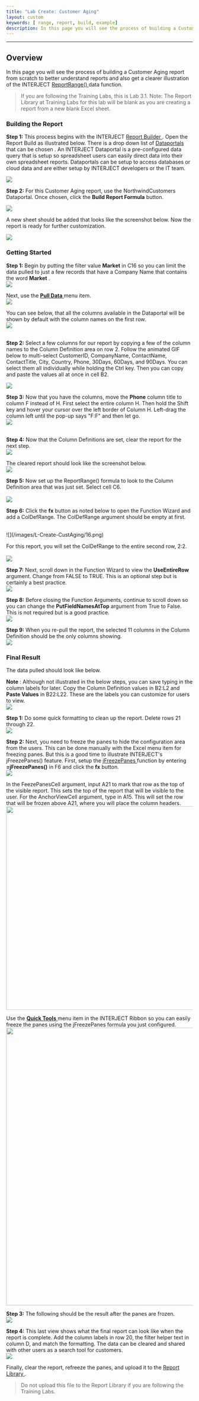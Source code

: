 ```yaml
---
title: "Lab Create: Customer Aging"
layout: custom
keywords: [ range, report, build, example]
description: In this page you will see the process of building a Customer Aging report from scratch to better understand reports and also get a clearer illustration of the INTERJECT Report Range data function
---
```

* * *

##  **Overview**

In this page you will see the process of building a Customer Aging report from scratch to better understand reports and also get a clearer illustration of the INTERJECT [ ReportRange() ](/wIndex/ReportRange.html) data function. 

<blockquote class=lab_info>
  If you are following the Training Labs, this is Lab 3.1. Note: The Report Library at Training Labs for this lab will be blank as you are creating a report from a new blank Excel sheet.
</blockquote>

###  Building the Report 

**Step 1:** This process begins with the INTERJECT [ Report Builder ](/wGetStarted/INTERJECT-Ribbon-Menu-Items.html#report-builder) . Open the Report Build as illustrated below. There is a drop down list of  [ Dataportals ](/wApps/Common-Dataportal-Index.html) that can be chosen  . An INTERJECT Dataportal is a pre-configured data query that is setup so spreadsheet users can easily direct data into their own spreadsheet reports. Dataportals can be setup to access databases or cloud data and are either setup by INTERJECT developers or the IT team. 

![](/images/L-Create-CustAging/01.png)   

**Step 2:** For this Customer Aging report, use the NorthwindCustomers Dataportal. Once chosen, click the **Build Report Formula** button. 

![](/images/L-Create-CustAging/02.png)


A new sheet should be added that looks like the screenshot below. Now the report is ready for further customization. 

![](/images/L-Create-CustAging/03.png)


###  Getting Started 

**Step 1:** Begin by putting the filter value **Market** in C16 so you can limit the data pulled to just a few records that have a Company Name that contains the word **Market** . 
<br>
![](/images/L-Create-CustAging/08.png)
<br>


Next, use the [ **Pull Data** ](/wGetStarted/INTERJECT-Ribbon-Menu-Items.html#pull-data) menu item. 
<br>
 ![](/images/L-Create-CustAging/09.png)
<br> 


You can see below, that all the columns available in the Dataportal will be shown by default with the column names on the first row.
<br>
![](/images/L-Create-CustAging/10.png)   
<br>

**Step 2:** Select a few columns for our report by copying a few of the column names to the Column Definition area on row 2. Follow the animated GIF below to multi-select CustomerID, CompanyName, ContactName, ContactTitle, City, Country, Phone, 30Days, 60Days, and 90Days. You can select them all individually while holding the Ctrl key. Then you can copy and paste the values all at once in cell B2. 

![](/images/L-Create-CustAging/11.gif)

  


**Step 3:** Now that you have the columns, move the **Phone** column title to column F instead of H. First select the entire column H. Then hold the Shift key and hover your cursor over the left border of Column H. Left-drag the column left until the pop-up says "F:F" and then let go.
<br>
![](/images/L-Create-CustAging/12.png)     
<br>

**Step 4:** Now that the Column Definitions are set, clear the report for the next step. 
<br>
![](/images/L-Create-CustAging/13.png)
<br>
  


The cleared report should look like the screenshot below. 
<br>
![](/images/L-Create-CustAging/14.png)
<br>
  


**Step 5:** Now set up the ReportRange() formula to look to the Column Definition area that was just set. Select cell C6.  
<br>
![](/images/L-Create-CustAging/15.png) 
<br>

**Step 6:** Click the **fx** button as noted below to open the Function Wizard and add a ColDefRange. The ColDefRange argument should be empty at first. 


<br>
![](/images/L-Create-CustAging/16.png)
<br>
  


For this report, you will set the ColDefRange to the entire second row, 2:2.  
<br>
![](/images/L-Create-CustAging/17.png)
<br>
  


**Step 7:** Next, scroll down in the Function Wizard to view the **UseEntireRow** argument. Change from FALSE to TRUE. This is an optional step but is certainly a best practice. 
<br>
![](/images/L-Create-CustAging/18.png) 
<br>

**Step 8:** Before closing the Function Arguments, continue to scroll down so you can change the **PutFieldNamesAtTop** argument from True to False. This is not required but is a good practice. 
<br>
![](/images/L-Create-CustAging/19.png)
<br>
  


**Step 9:** When you re-pull the report, the selected 11 columns in the Column Definition should be the only columns showing. 
<br>
![](/images/L-Create-CustAging/19.png)
<br>

###  Final Result  

The data pulled should look like below. 

**Note** : Although not illustrated in the below steps, you can save typing in the column labels for later. Copy the Column Definition values in B2:L2 and **Paste Values** in B22:L22. These are the labels you can customize for users to view. 
<br>
![](/images/L-Create-CustAging/21.png)
<br>
  


**Step 1:** Do some quick formatting to clean up the report. Delete rows 21 through 22. 
<br>
![](/images/L-Create-CustAging/22.png)
<br>
  


**Step 2:** Next, you need to freeze the panes to hide the configuration area from the users. This can be done manually with the Excel menu item for freezing panes. But this is a good time to illustrate INTERJECT's jFreezePanes() feature. First, setup the [ jFreezePanes ](/wIndex/jFreezePanes.html) function by entering **=jFreezePanes()** in F6 and click the **fx** button. 
<br>
![](/images/L-Create-CustAging/23.png)
<br>
  


In the FeezePanesCell argument, input A21 to mark that row as the top of the visible report. This sets the top of the report that will be visible to the user. For the AnchorViewCell argument, type in A15. This will set the row that will be frozen above A21, where you will place the column headers. 
<br>
<img src="/images/L-Create-CustAging/24.png" height="550px" width="773px">
<br>
  


Use the [ **Quick Tools** ](/wGetStarted/INTERJECT-Ribbon-Menu-Items.html#quick-tools) menu item in the INTERJECT Ribbon so you can easily freeze the panes using the jFreezePanes formula you just configured. 
<br>
<img src="/images/L-Create-CustAging/25.png" height="750px" width="750px">
<br>
  


**Step 3:** The following should be the result after the panes are frozen. 
<br>
![](/images/L-Create-CustAging/26.png)
<br>
  


**Step 4:** This last view shows what the final report can look like when the report is complete. Add the column labels in row 20, the filter helper text in column D, and match the formatting. The data can be cleared and shared with other users as a search tool for customers. 
<br>
![](/images/L-Create-CustAging/27.png)
<br>
  


Finally, clear the report, refreeze the panes, and upload it to the [ Report Library ](/wGetStarted/L-Create-UpdatingReportLibrary.html).

<blockquote class=lab_info>
  Do not upload this file to the Report Library if you are following the Training Labs.
</blockquote>
  

